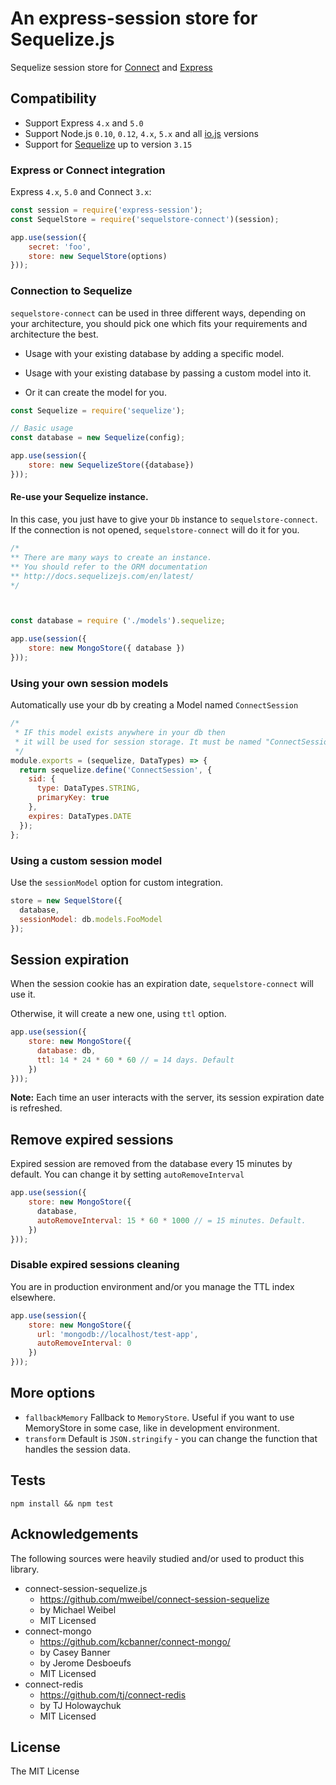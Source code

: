 # An express-session store for Sequelize.js

Sequelize session store for [Connect](https://github.com/senchalabs/connect) and [Express](http://expressjs.com/)

## Compatibility

* Support Express `4.x` and `5.0`
* Support Node.js `0.10`, `0.12`, `4.x`, `5.x` and all [io.js](https://iojs.org) versions
* Support for [Sequelize](http://docs.sequelizejs.com/en/latest/) up to version  `3.15`


### Express or Connect integration

Express `4.x`, `5.0` and Connect `3.x`:

```js
const session = require('express-session');
const SequelStore = require('sequelstore-connect')(session);

app.use(session({
    secret: 'foo',
    store: new SequelStore(options)
}));
```

### Connection to Sequelize

`sequelstore-connect` can be used in three different ways,
depending on your architecture, you should pick one which fits your
requirements and architecture the best.

- Usage with your existing database by adding a specific model.

- Usage with your existing database by passing a custom model into it.

- Or it can create the model for you.


```js
const Sequelize = require('sequelize');

// Basic usage
const database = new Sequelize(config);

app.use(session({
    store: new SequelizeStore({database})
}));
```


#### Re-use your Sequelize instance.

In this case, you just have to give your `Db` instance to `sequelstore-connect`.
If the connection is not opened, `sequelstore-connect` will do it for you.

```js
/*
** There are many ways to create an instance.
** You should refer to the ORM documentation
** http://docs.sequelizejs.com/en/latest/
*/



const database = require ('./models').sequelize;

app.use(session({
    store: new MongoStore({ database })
}));
```


### Using your own session models

Automatically use your db by creating a Model named `ConnectSession`

```js
/*
 * IF this model exists anywhere in your db then
 * it will be used for session storage. It must be named "ConnectSession"
 */
module.exports = (sequelize, DataTypes) => {
  return sequelize.define('ConnectSession', {
    sid: {
      type: DataTypes.STRING,
      primaryKey: true
    },
    expires: DataTypes.DATE
  });
};
```

### Using a custom session model

Use the `sessionModel` option for custom integration.

```js
store = new SequelStore({
  database,
  sessionModel: db.models.FooModel
});
```



## Session expiration

When the session cookie has an expiration date, `sequelstore-connect` will use it.

Otherwise, it will create a new one, using `ttl` option.

```js
app.use(session({
    store: new MongoStore({
      database: db,
      ttl: 14 * 24 * 60 * 60 // = 14 days. Default
    })
}));
```

__Note:__ Each time an user interacts with the server, its session expiration date is refreshed.


## Remove expired sessions
Expired session are removed from the database every 15 minutes by default.
You can change it by setting `autoRemoveInterval`


```js
app.use(session({
    store: new MongoStore({
      database,
      autoRemoveInterval: 15 * 60 * 1000 // = 15 minutes. Default.
    })
}));
```

### Disable expired sessions cleaning

You are in production environment and/or you manage the TTL index elsewhere.

```js
app.use(session({
    store: new MongoStore({
      url: 'mongodb://localhost/test-app',
      autoRemoveInterval: 0
    })
}));
```


## More options

  - `fallbackMemory` Fallback to `MemoryStore`. Useful if you want to use MemoryStore in some case, like in development environment.
  - `transform` Default is `JSON.stringify` - you can change the function that handles the session data.

## Tests

    npm install && npm test


## Acknowledgements

The following sources were heavily studied and/or used to product this library.

* connect-session-sequelize.js
  - https://github.com/mweibel/connect-session-sequelize
  - by Michael Weibel
  - MIT Licensed
* connect-mongo
  - https://github.com/kcbanner/connect-mongo/
  - by Casey Banner
  - by Jerome Desboeufs
  - MIT Licensed
* connect-redis
  - https://github.com/tj/connect-redis
  - by TJ Holowaychuk
  - MIT Licensed

## License

The MIT License
